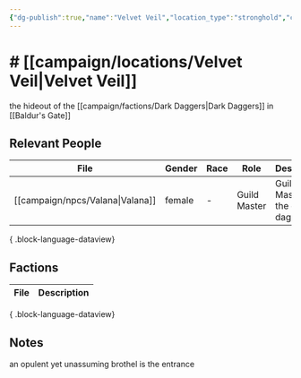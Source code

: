 ```yaml
---
{"dg-publish":true,"name":"Velvet Veil","location_type":"stronghold","continent":null,"region":null,"city":"[[Baldur's Gate\|Baldur's Gate]]","description":null,"tags":null,"permalink":"/campaign/locations/velvet-veil/","dgPassFrontmatter":true,"noteIcon":"","created":"2025-10-26T10:39:03.600-07:00","updated":"2025-10-27T13:36:26.272-07:00"}
---
```


# # [[campaign/locations/Velvet Veil\|Velvet Veil]]
the hideout of the [[campaign/factions/Dark Daggers\|Dark Daggers]] in [[Baldur's Gate]]

## Relevant People
| File                                | Gender | Race | Role         | Description                      |
| ----------------------------------- | ------ | ---- | ------------ | -------------------------------- |
| [[campaign/npcs/Valana\|Valana]] | female | \-   | Guild Master | Guild Master of the dark daggers |

{ .block-language-dataview}

## Factions
| File | Description |
| ---- | ----------- |

{ .block-language-dataview}

## Notes
an opulent yet unassuming brothel is the entrance